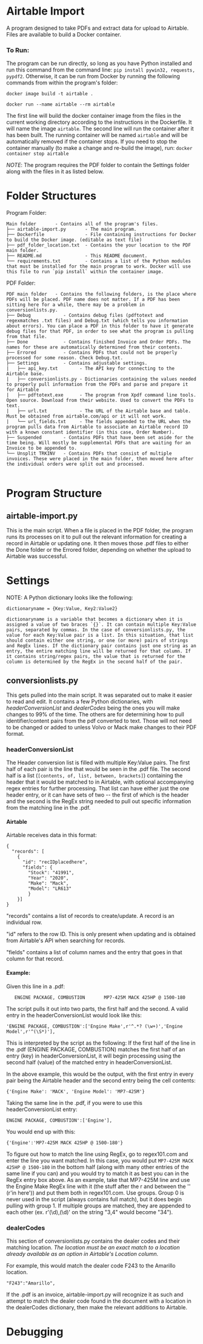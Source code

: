 # Airtable Import
A program designed to take PDFs and extract data for upload to Airtable. Files are available to build a Docker container.
### To Run:
The program can be run directly, so long as you have Python installed and run this command from the command line: `pip install pywin32, requests, pypdf2`.
Otherwise, it can be run from Docker by running the following commands from within the program's folder:
```
docker image build -t airtable .

docker run --name airtable --rm airtable
```
The first line will build the docker container image from the files in the current working directory according to the instructions in the Dockerfile. It will name the image `airtable`.
The second line will run the container after it has been built. The running container will be named `airtable` and will be automatically removed if the container stops. If you need to stop the container manually (to make a change and re-build the image), run: `docker container stop airtable`

*NOTE*: The program requires the PDF folder to contain the Settings folder along with the files in it as listed below.

# Folder Structures
Program Folder:
```
Main folder       - Contains all of the program's files.
├── airtable-import.py       - The main program.
├── Dockerfile               - File containing instructions for Docker to build the Docker image. (editable as text file)
├── pdf_folder_location.txt  - Contains the your location to the PDF main folder.
├── README.md                - This README document.
└── requirements.txt         - Contains a list of the Python modules that must be installed for the main program to work. Docker will use this file to run `pip install` within the container image.
```

PDF Folder:
```
PDF main folder   - Contains the following folders, is the place where PDFs will be placed. PDF name does not matter. If a PDF has been sitting here for a while, there may be a problem in conversionlists.py.
├── Debug            - Contains debug files (pdftotext and regexmatches .txt files) and Debug.txt (which tells you information about errors). You can place a PDF in this folder to have it generate debug files for that PDF, in order to see what the program is pulling from that file.
├── Done             - Contains finished Invoice and Order PDFs. The names for these are automatically determined from their contents.
├── Errored          - Contains PDFs that could not be properly processed for some reason. Check Debug.txt.
├── Settings         - Contains adjustable settings.
|   ├── api_key.txt        - The API key for connecting to the Airtable base.
|   ├── conversionlists.py - Dictionaries containing the values needed to properly pull information from the PDFs and parse and prepare it for Airtable
|   ├── pdftotext.exe      - The program from Xpdf command line tools. Open source. Download from their website. Used to convert the PDFs to text.
|   ├── url.txt            - The URL of the Airtable base and table. Must be obtained from airtable.com/api or it will not work.
|   └── url_fields.txt     - The fields appended to the URL when the program pulls data from Airtable to associate an Airtable record ID with a known constant identifier (in this case, Order Number).
├── Suspended        - Contains PDFs that have been set aside for the time being. Will mostly be supplemental PDFs that are waiting for an Invoice to be appended to.
└── Unsplit TRKINV   - Contains PDFs that consist of multiple invoices. These were placed in the main folder, then moved here after the individual orders were split out and processed.
            
```
# Program Structure

## airtable-import.py
This is the main script. When a file is placed in the PDF folder, the program runs its processes on it to pull out the relevant information for creating a record in Airtable or updating one. It then moves those .pdf files to either the Done folder or the Errored folder, depending on whether the upload to Airtable was successful.

# Settings
NOTE: A Python dictionary looks like the following:
```
dictionaryname = {Key:Value, Key2:Value2}
```
    dictionaryname is a variable that becomes a dictionary when it is assigned a value of two braces `{}`. It can contain multiple Key:Value pairs, separated by commas. In the case of conversionlists.py, the value for each Key:Value pair is a list. In this situation, that list should contain either one string, or one (or more) pairs of strings and RegEx lines. If the dictionary pair contains just one string as an entry, the entire matching line will be returned for that column. If it contains string/regex pairs, the value that is returned for the column is determined by the RegEx in the second half of the pair.

## conversionlists.py
This gets pulled into the main script. It was separated out to make it easier to read and edit. It contains a few Python dictionaries, with *headerConversionList* and *dealerCodes* being the ones you will make changes to 99% of the time. The others are for determining how to pull identifier/content pairs from the pdf converted to text. Those will not need to be changed or added to unless Volvo or Mack make changes to their PDF format.

### headerConversionList
The Header conversion list is filled with multiple Key:Value pairs. The first half of each pair is the line that would be seen in the .pdf file. The second half is a list (`[contents, of, list, between, brackets]`) containing the header that it would be matched to in Airtable, with optional accompanying regex entries for further processing. That list can have either just the one header entry, or it can have sets of two -- the first of which is the header and the second is the RegEx string needed to pull out specific information from the matching line in the .pdf.

#### Airtable
Airtable receives data in this format:
```
{
  "records": [
    {
      "id": "recIDplacedhere",
      "fields": {
        "Stock": "41991",
        "Year": "2020",
        "Make": "Mack",
        "Model": "LR613"
        }
    }]
} 
```

"records" contains a list of records to create/update. A record is an individual row.

"id" refers to the row ID. This is only present when updating and is obtained from Airtable's API when searching for records.

"fields" contains a list of column names and the entry that goes in that column for that record.


#### Example:
Given this line in a .pdf:

```
   ENGINE PACKAGE, COMBUSTION       MP7-425M MACK 425HP @ 1500-180
```

The script pulls it out into two parts, the first half and the second.
A valid entry in the headerConversionList would look like this:
```
'ENGINE PACKAGE, COMBUSTION':['Engine Make',r'^.*? (\w+)','Engine Model',r'^(\S*)'],
```

This is interpreted by the script as the following:
If the first half of the line in the .pdf (ENGINE PACKAGE, COMBUSTION) matches the first half of an entry (key) in headerConversionList, it will begin processing using the second half (value) of the matched entry in headerConversionList.

In the above example, this would be the output, with the first entry in every pair being the Airtable header and the second entry being the cell contents:
```
{'Engine Make': 'MACK', 'Engine Model': 'MP7-425M'}
```

Taking the same line in the .pdf, if you were to use this headerConversionList entry:

```
ENGINE PACKAGE, COMBUSTION':['Engine'],
```

You would end up with this:
```
{'Engine':'MP7-425M MACK 425HP @ 1500-180'}
```

To figure out how to match the line using RegEx, go to regex101.com and enter the line you want matched. In this case, you would put `MP7-425M MACK 425HP @ 1500-180` in the bottom half (along with many other entries of the same line if you can) and you would try to match it as best you can in the RegEx entry box above. As an example, take that MP7-425M line and use the Engine Make RegEx line with it (the stuff after the r and between the '' (r'in here')) and put them both in regex101.com. Use groups. Group 0 is never used in the script (always contains full match), but it does begin pulling with group 1. If multiple groups are matched, they are appended to each other (ex. r'(\d),(\d)' on the string "3,4" would become "34").


### dealerCodes
This section of conversionlists.py contains the dealer codes and their matching location. *The location must be an exact match to a location already available as an option in Airtable's Location column.*

For example, this would match the dealer code F243 to the Amarillo location.

`"F243":"Amarillo",`

If the .pdf is an invoice, airtable-import.py will recognize it as such and attempt to match the dealer code found in the document with a location in the dealerCodes dictionary, then make the relevant additions to Airtable.

# Debugging

